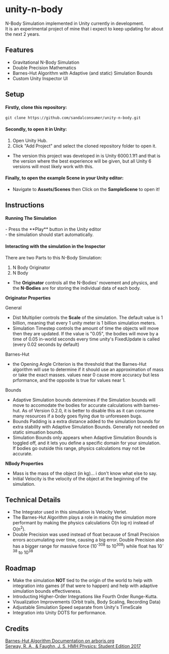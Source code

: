 # unity-n-body
N-Body Simulation implemented in Unity currently in development.<br>
It is an experimental project of mine that i expect to keep updating for about the next 2 years.
## Features
- Gravitational N-Body Simulation<br>
- Double Precision Mathematics<br>
- Barnes-Hut Algorithm with Adaptive (and static) Simulation Bounds<br>
- Custom Unity Inspector UI<br>
## Setup

<h4>Firstly, clone this repository: </h4>

```
git clone https://github.com/sandalconsumer/unity-n-body.git
```

<h4>Secondly, to open it in Unity:</h4>

1. Open Unity Hub.
2. Click "Add Project" and select the cloned repository folder to open it.
- The version this project was developed in is Unity 6000.1.1f1 and that is the version where the best experience will be given, but all Unity 6 versions will most likely work with this.

<h4>Finally, to open the example Scene in your Unity editor: </h4>

- Navigate to **Assets/Scenes** then Click on the **SampleScene** to open it!

## Instructions

<h4>Running The Simulation</h4>
- Press the **Play** button in the Unity editor <br>
- the simulation should start automatically.

<h4>Interacting with the simulation in the Inspector</h4>

There are two Parts to this N-Body Simulation:

1. N Body Originator
2. N Body <br>

- The **Originator** controls all the N-Bodies' movement and physics, and the **N-Bodies** are for storing the individual data of each body.

**Originator Properties**

General
- Dist Multiplier controls the **Scale** of the simulation. The default value is 1 billion, meaning that every 1 unity meter is 1 billion simulation meters.
- Simulation Timestep controls the amount of time the objects will move then they are updated. If the value is "0.05", the bodies will move by a time of 0.05 in-world seconds every time unity's FixedUpdate is called (every 0.02 seconds by default) <br>

Barnes-Hut
- the Opening Angle Criterion is the threshold that the Barnes-Hut algorithm will use to determine if it should use an approximation of mass or take the exact masses. values near 0 cause more accuracy but less prformance, and the opposite is true for values near 1. <br>

Bounds
- Adaptive Simulation bounds determines if the Simulation bounds will move to accomodate the bodies for accurate calculations with barnes-hut. As of Version 0.2.0, it is better to disable this as it can consume many resources if a body goes flying due to unforeseen bugs.
- Bounds Padding is a extra distance added to the simulation bounds for extra stability with Adaptive Simulation Bounds. Generally not needed on static simuation bounds.
- Simulation Bounds only appears when Adaptive Simulation Bounds is toggled off, and it lets you define a specific domain for your simulation. If bodies go outside this range, physics calculations may not be accurate.

**NBody Properties**

- Mass is the mass of the object (in kg)... i don't know what else to say.
- Initial Velocity is the velocity of the object at the beginning of the simulation.

## Technical Details

- The Integrator used in this simulation is Velocity Verlet.
- The Barnes-Hut Algorithm plays a role in making the simulation more performant by making the physics calculations O(n log n) instead of O(n<sup>2</sup>).
- Double Precision was used instead of float because of Small Precision errors accumulating over time, causing a big error. Double Precision also has a bigger range for massive force (10<sup>-308</sup> to 10<sup>308</sup>) while float has 10<sup>-38</sup> to 10<sup>38</sup>

## Roadmap

- Make the simulation **NOT** tied to the origin of the world to help with integration into games (if that were to happen) and help with adaptive simulation bounds effectiveness.
- Introducting Higher-Order Integrations like Fourth Order Runge-Kutta.
- Visualization Improvements (Orbit trails, Body Scaling, Recording Data)
- Adjustable Simulation Speed separate from Unity's TimeScale
- Integration into Unity DOTS for performance.

## Credits

[Barnes-Hut Algorithm Documentation on arborjs.org](https://arborjs.org/docs/barnes-hut) <br>
[Serway, R. A., & Faughn, J. S. HMH Physics: Student Edition 2017](https://www.amazon.com/Hmh-Physics-Raymond-Ph-D-Serway/dp/0544817737/ref=sr_1_1?crid=3GP9HK833QZHZ&dib=eyJ2IjoiMSJ9.xnCjaAhU1VPa4l1mS96RoP3XsfSu9nxTdhnTNCWF6QUaMJYwN0QNaB1ABuNd4A5j571R8uZnRfqs6a3nzAy1j7J9L1OHGrk6tNSdWVLp7BlsByVX8BXjarmj4nHKWERoZ93oRMOv3JImF1bFQj9AlqEUhh4cvFRxdk0pZS7mYug.tR8r5-vapDorupoqTJktYwHwzhx143McnFvlMh_-cIQ&dib_tag=se&keywords=HMH+Physics%3A+Student+Edition+2017.&qid=1747758685&sprefix=hmh+physics+student+edition+2017.%2Caps%2C241&sr=8-1)
